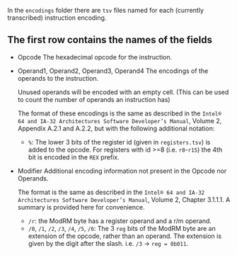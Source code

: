 In the `encodings` folder there are `tsv` files named for each (currently transcribed) instruction encoding.

The first row contains the names of the fields
---
 - Opcode
   The hexadecimal opcode for the instruction.

 - Operand1, Operand2, Operand3, Operand4
   The encodings of the operands to the instruction.

   Unused operands will be encoded with an empty cell. (This can be used to count the number of operands an instruction has)

   The format of these encodings is the same as described in the `Intel® 64 and IA-32 Architectures Software Developer’s Manual`, Volume 2, Appendix A.2.1 and A.2.2, but with the following additional notation:
    - `%`: The lower 3 bits of the register id (given in `registers.tsv`) is added to the opcode. For registers with id >=8 (i.e. `r8`-`r15`) the 4th bit is encoded in the `REX` prefix.

 - Modifier
    Additional encoding information not present in the Opcode nor Operands.

    The format is the same as described in the `Intel® 64 and IA-32 Architectures Software Developer’s Manual`, Volume 2, Chapter 3.1.1.1. A summary is provided here for convenience.
     - `/r`: the ModRM byte has a register operand and a r/m operand.
     - `/0`, `/1`, `/2`, `/3`, `/4`, `/5`, `/6`: The 3 `reg` bits of the ModRM byte are an extension of the opcode, rather than an operand. The extension is given by the digit after the slash. i.e. `/3` -> `reg = 0b011`.
